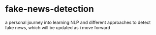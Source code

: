 # fake-news-detection
a personal journey into learning NLP and different approaches to detect fake news, which will be updated as i move forward
